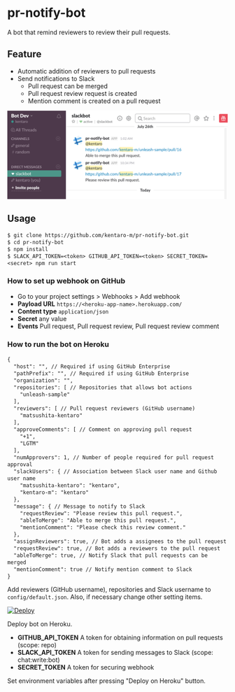 # pr-notify-bot
A bot that remind reviewers to review their pull requests.

## Feature
* Automatic addition of reviewers to pull requests
* Send notifications to Slack
  * Pull request can be merged
  * Pull request review request is created
  * Mention comment is created on a pull request

![](./pr-notify-bot.png)

## Usage
```
$ git clone https://github.com/kentaro-m/pr-notify-bot.git
$ cd pr-notify-bot
$ npm install
$ SLACK_API_TOKEN=<token> GITHUB_API_TOKEN=<token> SECRET_TOKEN=<secret> npm run start
```

### How to set up webhook on GitHub
* Go to your project settings > Webhooks > Add webhook
* **Payload URL** `https://<heroku-app-name>.herokuapp.com/`
* **Content type** `application/json`
* **Secret** any value
* **Events** Pull request, Pull request review, Pull request review comment

### How to run the bot on Heroku
```
{
  "host": "", // Required if using GitHub Enterprise
  "pathPrefix": "", // Required if using GitHub Enterprise
  "organization": "",
  "repositories": [ // Repositories that allows bot actions
    "unleash-sample"
  ],
  "reviewers": [ // Pull request reviewers (GitHub username)
    "matsushita-kentaro"
  ],
  "approveComments": [ // Comment on approving pull request
    "+1",
    "LGTM"
  ],
  "numApprovers": 1, // Number of people required for pull request approval
  "slackUsers": { // Association between Slack user name and Github user name
    "matsushita-kentaro": "kentaro",
    "kentaro-m": "kentaro"
  },
  "message": { // Message to notify to Slack
    "requestReview": "Please review this pull request.",
    "ableToMerge": "Able to merge this pull request.",
    "mentionComment": "Please check this review comment."
  },
  "assignReviewers": true, // Bot adds a assignees to the pull request
  "requestReview": true, // Bot adds a reviewers to the pull request
  "ableToMerge": true, // Notify Slack that pull requests can be merged
  "mentionComment": true // Notify mention comment to Slack
}
```

Add reviewers (GitHub username), repositories and Slack username to `config/default.json`. Also, if necessary change other setting items.

[![Deploy](https://www.herokucdn.com/deploy/button.svg)](https://heroku.com/deploy)

Deploy bot on Heroku.

* **GITHUB_API_TOKEN** A token for obtaining information on pull requests (scope: repo)
* **SLACK_API_TOKEN** A token for sending messages to Slack (scope: chat:write:bot)
* **SECRET_TOKEN** A token for securing webhook

Set environment variables after pressing "Deploy on Heroku" button.
